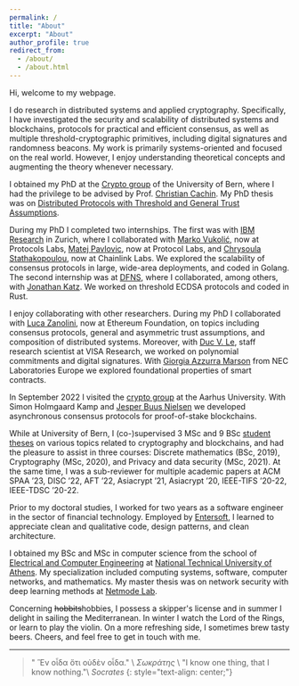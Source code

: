 ```yaml
---
permalink: /
title: "About"
excerpt: "About"
author_profile: true
redirect_from: 
  - /about/
  - /about.html
---
```


Hi, welcome to my webpage.

I do research in distributed systems and applied cryptography.
Specifically, I have investigated the security and scalability of distributed systems and blockchains,
protocols for practical and efficient consensus,
as well as multiple threshold-cryptographic primitives, including digital signatures and randomness beacons.
My work is primarily systems-oriented and focused on the real world. 
However, I enjoy understanding theoretical concepts and augmenting the theory whenever necessary.

I obtained my PhD at the [Crypto group](https://crypto.unibe.ch/) of the University of Bern,
where I had the privilege to be advised by Prof. [Christian Cachin](https://crypto.unibe.ch/cc/).
My PhD thesis was on [Distributed Protocols with Threshold and General Trust Assumptions](/files/papers/phd_thesis.pdf).

During my PhD I completed two internships. The first was with [IBM Research](https://www.zurich.ibm.com/) in Zurich,
where I collaborated with [Marko Vukolić](https://vukolic.com/), now at Protocols Labs,
[Matej Pavlovic](https://www.linkedin.com/in/matej-pavlovic-4241224b/), now at Protocol Labs,
and [Chrysoula Stathakopoulou](https://www.linkedin.com/in/chrysoula-stathakopoulou-66842984/), now at Chainlink Labs.
We explored the scalability of consensus protocols in large, wide-area deployments, and coded in Golang.
The second internship was at [DFNS](https://www.dfns.co/), where I collaborated, among others,
with [Jonathan Katz](https://www.cs.umd.edu/~jkatz/).
We worked on threshold ECDSA protocols and coded in Rust.

I enjoy collaborating with other researchers. During my PhD I collaborated with [Luca Zanolini](https://lucazanolini.com/), now at Ethereum Foundation, on topics including consensus protocols, general and asymmetric trust assumptions, and composition of distributed systems.
Moreover, with [Duc V. Le](https://levduc.github.io/), staff research scientist at VISA Research, we worked on polynomial commitments and digital signatures.
With [Giorgia Azzurra Marson](https://www.linkedin.com/in/giorgia-azzurra-marson-87017126/) from NEC Laboratories Europe we explored
foundational properties of smart contracts.

In September 2022 I visited the [crypto group](https://cs.au.dk/research/cryptography-and-security/) at the Aarhus University.
With Simon Holmgaard Kamp and [Jesper Buus Nielsen](https://pure.au.dk/portal/en/persons/jbn%40cs.au.dk)
we developed asynchronous consensus protocols for proof-of-stake blockchains.

While at University of Bern, I (co-)supervised 3 MSc and 9 BSc [student theses](https://crypto.unibe.ch/theses/)
on various topics related to cryptography and blockchains,
and had the pleasure to assist in three courses: Discrete mathematics (BSc, 2019), Cryptography (MSc, 2020), and Privacy and data security (MSc, 2021). 
At the same time, I was a sub-reviewer for multiple academic papers at
ACM SPAA ’23, DISC ’22, AFT ’22, Asiacrypt ’21, Asiacrypt ’20, IEEE-TIFS ’20-22, IEEE-TDSC ’20-22.

Prior to my doctoral studies, I worked for two years as a software engineer
in the sector of financial technology. Employed by [Entersoft](https://www.entersoft.eu/),
I learned to appreciate clean and qualitative code, design patterns, and clean architecture.

I obtained my BSc and MSc in computer science from the school of [Electrical and Computer Engineering](//www.ece.ntua.gr/en)
at [National Technical University of Athens](//www.ntua.gr/en/).
My specialization included computing systems, software, computer networks, and mathematics.
My master thesis was on network security with deep learning methods at [Netmode Lab](http://www.netmode.ntua.gr/main/).

Concerning ~~hobbits~~hobbies, I possess a skipper's license and in summer I delight in sailing the Mediterranean.
In winter I watch the Lord of the Rings, or learn to play the violin.
On a more refreshing side, I sometimes brew tasty beers. Cheers, and feel free to get in touch with me.


<!-- 
<!-- # Talks and presentations {#talks} -->
<!-- + Consensus beyond thresholds: Generalized byzantine quorums made live, [presentation](/presentations/generalized_quorums-srds.pdf){:.no-push-state} at SRDS 2020
+ Multiparty computation based on secret sharing (mainly SDPZ), [presentation](/presentations/mpc_secret_sharing.pdf){:.no-push-state} for the CRYPTO Lab research seminar -->


---
> " Ἓν οἶδα ὅτι οὐδὲν οἶδα." \\
_Σωκράτης_ \\
> "I know one thing, that I know nothing."\\
_Socrates_
{: style="text-align: center;"}
<!-- {: style="color:gray; font-size: 80%; text-align: center;"} -->


